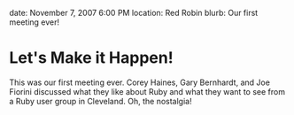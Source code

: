 date: November 7, 2007 6:00 PM
location: Red Robin
blurb: Our first meeting ever!

# Let's Make it Happen!

This was our first meeting ever. Corey Haines, Gary Bernhardt, and Joe Fiorini discussed what they like about Ruby and what they want to see from a Ruby user group in Cleveland. Oh, the nostalgia!
